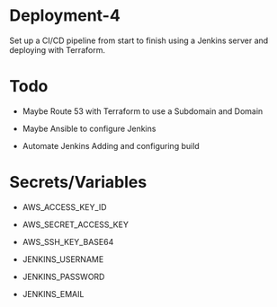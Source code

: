 # Deployment-4
Set up a CI/CD pipeline from start to finish using a Jenkins server and deploying with Terraform.

# Todo

- Maybe Route 53 with Terraform to use a Subdomain and Domain

- Maybe Ansible to configure Jenkins

- Automate Jenkins Adding and configuring build

# Secrets/Variables

- AWS_ACCESS_KEY_ID

- AWS_SECRET_ACCESS_KEY

- AWS_SSH_KEY_BASE64

- JENKINS_USERNAME

- JENKINS_PASSWORD

- JENKINS_EMAIL